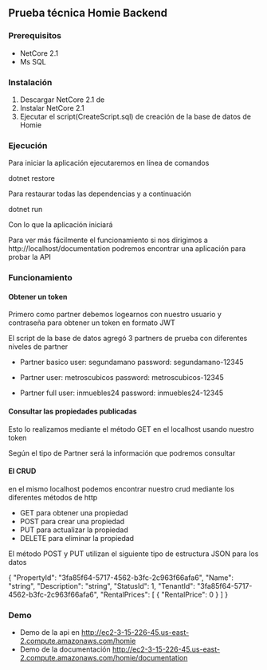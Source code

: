 ## Prueba técnica Homie Backend 

### Prerequisitos

- NetCore 2.1
- Ms SQL 

### Instalación 

1. Descargar NetCore 2.1 de 
2. Instalar NetCore 2.1 
3. Ejecutar el script(CreateScript.sql) de creación de la base de datos de Homie

### Ejecución 

Para iniciar la aplicación ejecutaremos en línea de comandos 

dotnet restore 

Para restaurar todas las dependencias y a continuación 

dotnet run 


Con lo que la aplicación iniciará 

Para ver más fácilmente el funcionamiento si nos dirigimos a http://localhost/documentation podremos encontrar una aplicación para probar la API 


### Funcionamiento 
#### Obtener un token
Primero como partner debemos logearnos con nuestro usuario y contraseña para obtener un token en formato JWT


El script de la base de datos agregó 3 partners de prueba con diferentes niveles de partner

+ Partner basico 
 user: segundamano password: segundamano-12345 

+ Partner 
 user: metroscubicos 
 password: metroscubicos-12345

+ Partner full 
 user: inmuebles24
 password: inmuebles24-12345

#### Consultar las propiedades publicadas

Esto lo realizamos mediante el método GET en el localhost usando nuestro token

Según el tipo de Partner será la información que podremos consultar

#### El CRUD 
en el mismo localhost podemos encontrar nuestro crud mediante los diferentes métodos de http

- GET para obtener una propiedad
- POST para crear una propiedad 
- PUT para actualizar la propiedad
- DELETE para eliminar la propiedad 

El método POST y PUT utilizan el siguiente tipo de estructura JSON para los datos

{
  "PropertyId": "3fa85f64-5717-4562-b3fc-2c963f66afa6",
  "Name": "string",
  "Description": "string",
  "StatusId": 1,
  "TenantId": "3fa85f64-5717-4562-b3fc-2c963f66afa6",
  "RentalPrices": [
    {
      "RentalPrice": 0
    }
  ]
}

### Demo 

- Demo de la api en http://ec2-3-15-226-45.us-east-2.compute.amazonaws.com/homie
- Demo de la documentación http://ec2-3-15-226-45.us-east-2.compute.amazonaws.com/homie/documentation

